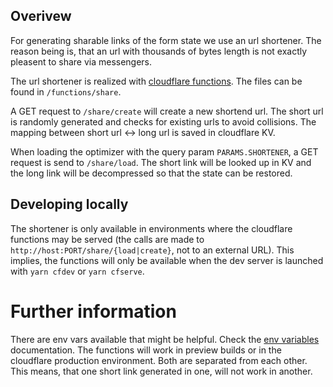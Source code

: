 ## Overivew

For generating sharable links of the form state we use an url shortener. The reason being is, that an url with thousands of bytes length is not exactly pleasent to share via messengers.

The url shortener is realized with [cloudflare functions](https://developers.cloudflare.com/pages/platform/functions/). The files can be found in `/functions/share`.

A GET request to `/share/create` will create a new shortend url. The short url is randomly generated and checks for existing urls to avoid collisions. The mapping between short url <-> long url is saved in cloudflare KV.

When loading the optimizer with the query param `PARAMS.SHORTENER`, a GET request is send to `/share/load`. The short link will be looked up in KV and the long link will be decompressed so that the state can be restored.

## Developing locally

The shortener is only available in environments where the cloudflare functions may be served (the calls are made to `http://host:PORT/share/{load|create}`, not to an external URL). This implies, the functions will only be available when the dev server is launched with `yarn cfdev` or `yarn cfserve`.

# Further information

There are env vars available that might be helpful. Check the [env variables](./EnvVariables.md) documentation.
The functions will work in preview builds or in the cloudflare production environment. Both are separated from each other. This means, that one short link generated in one, will not work in another.
